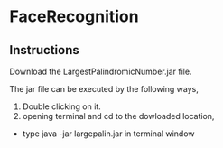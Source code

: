 # FaceRecognition
## Instructions

Download the LargestPalindromicNumber.jar file.

The jar file can be executed by the following ways,
1. Double clicking on it.
2. opening terminal and cd to the dowloaded location,
* type java -jar largepalin.jar in terminal window


